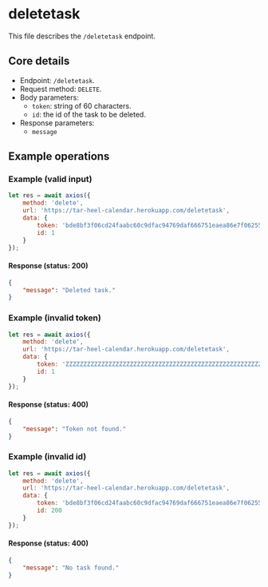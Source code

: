 # deletetask
This file describes the `/deletetask` endpoint.

## Core details
* Endpoint: `/deletetask`.
* Request method: `DELETE`.
* Body parameters:
    * `token`: string of 60 characters.
    * `id`: the id of the task to be deleted.
* Response parameters:
    * `message`

## Example operations
### Example (valid input)
```js
let res = await axios({
    method: 'delete',
    url: 'https://tar-heel-calendar.herokuapp.com/deletetask',
    data: {
        token: 'bde8bf3f06cd24faabc60c9dfac94769daf666751eaea86e7f06255c9740',
        id: 1
    }
});
```

#### Response (status: 200)
```json
{
    "message": "Deleted task."
}
```

### Example (invalid token)
```js
let res = await axios({
    method: 'delete',
    url: 'https://tar-heel-calendar.herokuapp.com/deletetask',
    data: {
        token: 'ZZZZZZZZZZZZZZZZZZZZZZZZZZZZZZZZZZZZZZZZZZZZZZZZZZZZZZZZZZZZ',
        id: 1
    }
});
```

#### Response (status: 400)
```json
{
    "message": "Token not found."
}
```

### Example (invalid id)
```js
let res = await axios({
    method: 'delete',
    url: 'https://tar-heel-calendar.herokuapp.com/deletetask',
    data: {
        token: 'bde8bf3f06cd24faabc60c9dfac94769daf666751eaea86e7f06255c9740',
        id: 200
    }
});
```

#### Response (status: 400)
```json
{
    "message": "No task found."
}
```
